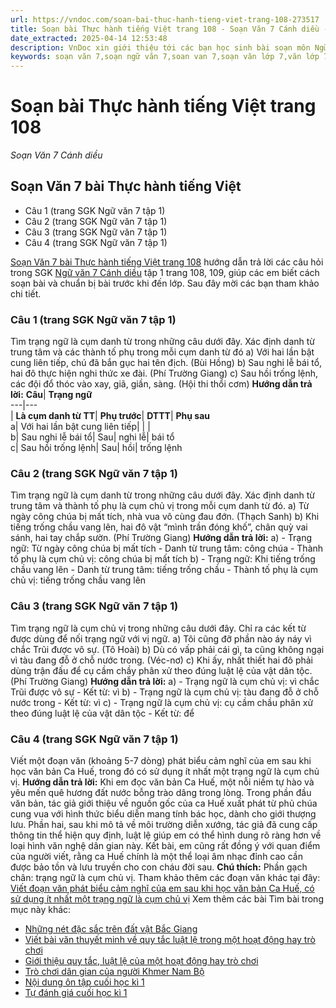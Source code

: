 ```yaml
---
url: https://vndoc.com/soan-bai-thuc-hanh-tieng-viet-trang-108-273517
title: Soạn bài Thực hành tiếng Việt trang 108 - Soạn Văn 7 Cánh diều - VnDoc.com
date_extracted: 2025-04-14 12:53:48
description: VnDoc xin giới thiệu tới các bạn học sinh bài soạn môn Ngữ văn lớp 7 học kì 1 sách Cánh diều bài Thực hành tiếng Việt trang 108, mời các bạn tham khảo.
keywords: soạn văn 7,soạn ngữ văn 7,soan van 7,soạn văn lớp 7,văn lớp 7,ngữ văn lớp 7,giải văn 7,soạn văn 7 tập 1,soạn văn lớp 7 tập 1,Soạn bài Thực hành tiếng Việt trang 108,soạn văn 7 cánh diều,bài Thực hành tiếng Việt trang 108,soạn bài Thực hành tiếng Việt lớp 7 Cánh diều,soạn bài lớp 7,Soạn Văn 7 Thực hành tiếng việt,Soạn Văn lớp 7 Thực hành tiếng Việt trang 108,soạn văn 7 bài Thực hành tiếng Việt trang 108,thực hành tiếng việt lớp 7 trang 108 109 cánh diều
---
```


# Soạn bài Thực hành tiếng Việt trang 108
 _Soạn Văn 7 Cánh diều_
## Soạn Văn 7 bài Thực hành tiếng Việt
  * Câu 1 \(trang SGK Ngữ văn 7 tập 1\)
  * Câu 2 \(trang SGK Ngữ văn 7 tập 1\)
  * Câu 3 \(trang SGK Ngữ văn 7 tập 1\)
  * Câu 4 \(trang SGK Ngữ văn 7 tập 1\)

[Soạn Văn 7 bài Thực hành tiếng Việt trang 108](<https://vndoc.com/soan-bai-thuc-hanh-tieng-viet-trang-108-273517>) hướng dẫn trả lời các câu hỏi trong SGK [Ngữ văn 7 Cánh diều](<https://vndoc.com/ngu-van-7-tap-1-cd>) tập 1 trang 108, 109, giúp các em biết cách soạn bài và chuẩn bị bài trước khi đến lớp. Sau đây mời các bạn tham khảo chi tiết.
### **Câu 1 \(trang SGK Ngữ văn 7 tập 1\)**
Tìm trạng ngữ là cụm danh từ trong những câu dưới đây. Xác định danh từ trung tâm và các thành tố phụ trong mỗi cụm danh từ đó
a\) Với hai lần bật cung liên tiếp, chú đã bắn gục hai tên địch. \(Bùi Hồng\)
b\) Sau nghi lễ bái tổ, hai đô thực hiện nghi thức xe đài. \(Phí Trường Giang\)
c\) Sau hồi trống lệnh, các đội đổ thóc vào xay, giã, giần, sàng. \(Hội thi thổi cơm\)
**Hướng dẫn trả lời:**
**Câu**| **Trạng ngữ**  
---|---  
| **Là cụm danh từ TT**| **Phụ trước**| **DTTT**| **Phụ sau**  
a| Với hai lần bật cung liên tiếp| | |   
b| Sau nghi lễ bái tổ| Sau| nghi lễ| bái tổ  
c| Sau hồi trống lệnh| Sau| hồi| trống lệnh  
### **Câu 2 \(trang SGK Ngữ văn 7 tập 1\)**
Tìm trạng ngữ là cụm danh từ trong những câu dưới đây. Xác định danh từ trung tâm và thành tố phụ là cụm chủ vị trong mỗi cụm danh từ đó.
a\) Từ ngày công chúa bị mất tích, nhà vua vô cùng đau đớn. \(Thạch Sanh\)
b\) Khi tiếng trống chầu vang lên, hai đô vật “mình trần đóng khố”, chân quỳ vai sánh, hai tay chắp sườn. \(Phí Trường Giang\)
**Hướng dẫn trả lời:**
a\)
\- Trạng ngữ: Từ ngày công chúa bị mất tích
\- Danh từ trung tâm: công chúa
\- Thành tố phụ là cụm chủ vị: công chúa bị mất tích
b\)
\- Trạng ngữ: Khi tiếng trống chầu vang lên
\- Danh từ trung tâm: tiếng trống chầu
\- Thành tố phụ là cụm chủ vị: tiếng trống chầu vang lên
### **Câu 3 \(trang SGK Ngữ văn 7 tập 1\)**
Tìm trạng ngữ là cụm chủ vị trong những câu dưới đây. Chỉ ra các kết từ được dùng để nối trạng ngữ với vị ngữ.
a\) Tôi cũng đỡ phần nào áy náy vì chắc Trũi được vô sự. \(Tô Hoài\)
b\) Dù có vấp phải cái gì, ta cũng không ngại vì tàu đang đỗ ở chỗ nước trong. \(Véc-nơ\)
c\) Khi ấy, nhất thiết hai đô phải dùng trận đấu để cụ cầm chầy phân xử theo đúng luật lệ của vật dân tộc. \(Phí Trường Giang\)
**Hướng dẫn trả lời:**
a\)
\- Trạng ngữ là cụm chủ vị: vì chắc Trũi được vô sự
\- Kết từ: vì
b\)
\- Trạng ngữ là cụm chủ vị: tàu đang đỗ ở chỗ nước trong
\- Kết từ: vì
c\)
\- Trạng ngữ là cụm chủ vị: cụ cầm chầu phân xử theo đúng luật lệ của vật dân tộc
\- Kết từ: để
### **Câu 4 \(trang SGK Ngữ văn 7 tập 1\)**
Viết một đoạn văn \(khoảng 5-7 dòng\) phát biểu cảm nghĩ của em sau khi học văn bản Ca Huế, trong đó có sử dụng ít nhất một trạng ngữ là cụm chủ vị.
**Hướng dẫn trả lời:**
Khi em đọc văn bản Ca Huế, một nỗi niềm tự hào và yêu mến quê hương đất nước bỗng trào dâng trong lòng. Trong phần đầu văn bản, tác giả giới thiệu về nguồn gốc của ca Huế xuất phát từ phủ chúa cung vua với hình thức biểu diễn mang tính bác học, dành cho giới thượng lưu. Phần hai, sau khi mô tả về môi trường diễn xướng, tác giả đã cung cấp thông tin thể hiện quy định, luật lệ giúp em có thể hình dung rõ ràng hơn về loại hình văn nghệ dân gian này. Kết bài, em cũng rất đồng ý với quan điểm của người viết, rằng ca Huế chính là một thể loại âm nhạc đỉnh cao cần được bảo tồn và lưu truyền cho con cháu đời sau.
**Chú thích:**
Phần gạch chân: trạng ngữ là cụm chủ vị.
Tham khảo thêm các đoạn văn khác tại đây: [Viết đoạn văn phát biểu cảm nghĩ của em sau khi học văn bản Ca Huế, có sử dụng ít nhất một trạng ngữ là cụm chủ vị](<https://vndoc.com/viet-doan-van-phat-bieu-cam-nghi-cua-em-sau-khi-hoc-van-ban-ca-hue-co-su-dung-it-nhat-mot-trang-ngu-la-cum-chu-vi-274136>)
Xem thêm các bài Tìm bài trong mục này khác:
  * [Những nét đặc sắc trên đất vật Bắc Giang](</soan-bai-nhung-net-dac-sac-tren-dat-vat-bac-giang-273566>)
  * [Viết bài văn thuyết minh về quy tắc luật lệ trong một hoạt động hay trò chơi ](</soan-bai-viet-bai-van-thuyet-minh-ve-quy-tac-luat-le-trong-mot-hoat-dong-hay-tro-choi-273570>)
  * [Giới thiệu quy tắc, luật lệ của một hoạt động hay trò chơi](</soan-bai-gioi-thieu-quy-tac-luat-le-cua-mot-hoat-dong-hay-tro-choi-273580>)
  * [Trò chơi dân gian của người Khmer Nam Bộ](</soan-bai-tro-choi-dan-gian-cua-nguoi-khmer-nam-bo-273587>)
  * [Nội dung ôn tập cuối học kì 1](</soan-bai-noi-dung-on-tap-cuoi-hoc-ki-1-273598>)
  * [Tự đánh giá cuối học kì 1](</soan-bai-tu-danh-gia-cuoi-hoc-ki-1-273605>)

